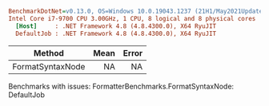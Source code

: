 ``` ini

BenchmarkDotNet=v0.13.0, OS=Windows 10.0.19043.1237 (21H1/May2021Update)
Intel Core i7-9700 CPU 3.00GHz, 1 CPU, 8 logical and 8 physical cores
  [Host]     : .NET Framework 4.8 (4.8.4300.0), X64 RyuJIT
  DefaultJob : .NET Framework 4.8 (4.8.4300.0), X64 RyuJIT


```
|           Method | Mean | Error |
|----------------- |-----:|------:|
| FormatSyntaxNode |   NA |    NA |

Benchmarks with issues:
  FormatterBenchmarks.FormatSyntaxNode: DefaultJob
